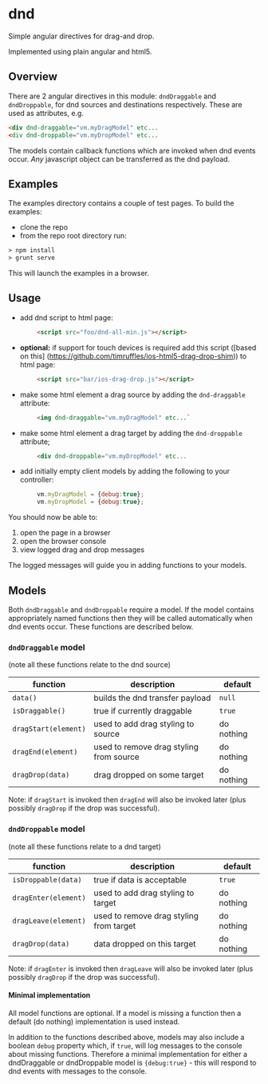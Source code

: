 # dnd
Simple angular directives for drag-and drop.

Implemented using plain angular and html5.

## Overview
There are 2 angular directives in this module: `dndDraggable` and `dndDroppable`, for dnd sources and destinations
respectively. These are used as attributes, e.g.
```html
<div dnd-draggable="vm.myDragModel" etc...
<div dnd-droppable="vm.myDropModel" etc...
```
The models contain callback functions which are invoked when dnd events occur. *Any* javascript object can be
transferred as the dnd payload.

## Examples
The examples directory contains a couple of test pages. To build the examples:
- clone the repo
- from the repo root directory run:
```html
> npm install
> grunt serve
```

This will launch the examples in a browser.

## Usage
-  add dnd script to html page:
```html
        <script src="foo/dnd-all-min.js"></script>
```
- __optional:__ if support for touch devices is required add this script ([based on this]
(https://github.com/timruffles/ios-html5-drag-drop-shim)) to html page:
````html
        <script src="bar/ios-drag-drop.js"></script>
````
- make some html element a drag source by adding the `dnd-draggable` attribute:
```html
        <img dnd-draggable="vm.myDragModel" etc...`
```
- make some html element a drag target by adding the `dnd-droppable` attribute;
```html
        <div dnd-droppable="vm.myDropModel" etc...
```
- add initially empty client models by adding the following to your controller:
```javascript
        vm.myDragModel = {debug:true};
        vm.myDropModel = {debug:true};
```
You should now be able to:

1. open the page in a browser
1. open the browser console
1. view logged drag and drop messages

The logged messages will guide you in adding functions to your models.

## Models
Both `dndDraggable` and `dndDroppable` require a model. If the model contains appropriately named functions then they
will be called automatically when dnd events occur. These functions are described below.

### `dndDraggable` model
(note all these functions relate to the dnd source)

function            | description                             | default
--------------------| ----------------------------------------|-----------
`data()`            | builds the dnd transfer payload         | `null`
`isDraggable()`     | true if currently draggable             | `true`
`dragStart(element)`| used to add drag styling to source      | do nothing
`dragEnd(element)`  | used to remove drag styling from source | do nothing
`dragDrop(data)`    | drag dropped on some target             | do nothing

Note: if `dragStart` is invoked then `dragEnd` will also be invoked later (plus possibly `dragDrop` if the drop was successful).

### `dndDroppable` model
(note all these functions relate to a dnd target)

function            | description                             | default
--------------------| ----------------------------------------|-----------
`isDroppable(data)` | true if data is acceptable              | `true`
`dragEnter(element)`| used to add drag styling to target      | do nothing
`dragLeave(element)`| used to remove drag styling from target | do nothing
`dragDrop(data)`    | data dropped on this target             | do nothing

Note: if `dragEnter` is invoked then `dragLeave` will also be invoked later (plus possibly `dragDrop` if the drop was successful).

#### Minimal implementation
All model functions are optional. If a model is missing a function then a default (do nothing) implementation is used instead.

In addition to the functions described above, models may also include a boolean `debug` property which, if `true`, will log messages to the console about missing functions. Therefore a minimal implementation for either a dndDraggable or dndDroppable model is `{debug:true}` - this will respond to dnd events with messages to the console.
